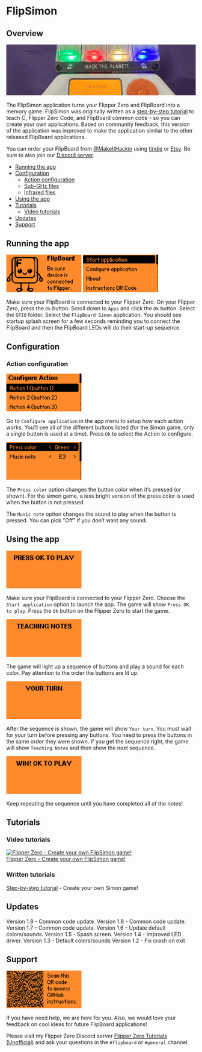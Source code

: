 # FlipSimon

## Overview
<img src="./gallery/banner.png">

The FlipSimon application turns your Flipper Zero and FlipBoard into a memory game.  FlipSimon was originally written as a [step-by-step tutorial](../../README.md) to teach C, Flipper Zero Code, and FlipBoard common code - so you can create your own applications.  Based on community feedback, this version of the application was improved to make the application similar to the other released FlipBoard applications.

You can order your FlipBoard from [@MakeItHackin](https://www.youtube.com/makeithackin) using [tindie](https://www.tindie.com/products/32844/) or [Etsy](https://www.etsy.com/listing/1601295558/).  Be sure to also join our [Discord server](https://discord.gg/KTThkQHj5B).

- [Running the app](#running-the-app)
- [Configuration](#configuration)
  - [Action configuration](#action-configuration)
  - [Sub-GHz files](#sub-ghz-files)
  - [Infrared files](#infrared-files)
- [Using the app](#using-the-app)
- [Tutorials](#tutorials)
  - [Video tutorials](#video-tutorials)
- [Updates](#updates)
- [Support](#support)


## Running the app
<img src="./gallery/01-simon-splash.png" width="200px">
<img src="./gallery/02-simon-main-menu.png" width="200px">

Make sure your FlipBoard is connected to your Flipper Zero.  On your Flipper Zero, press the `Ok` button.  Scroll down to `Apps` and click the `Ok` button.  Select the `GPIO` folder.  Select the `FlipBoard Simon` application. You should see startup splash screen for a few seconds reminding you to connect the FlipBoard and then the FlipBoard LEDs will do their start-up sequence.

## Configuration

### Action configuration
<img src="./gallery/03-simon-config-action.png" width="200px">

Go to `Configure application` in the app menu to setup how each action works. You’ll see all of the different buttons listed (for the Simon game, only a single button is used at a time). Press `Ok` to select the Action to configure.

<img src="./gallery/04-simon-config-1.png" width="200px">

The `Press color` option changes the button color when it’s pressed (or shown).  For the simon game, a less bright version of the press color is used when the button is not pressed.

The `Music note` option changes the sound to play when the button is pressed. You can pick "Off" if you don’t want any sound.

## Using the app
<img src="./gallery/07-simon-ok-play.png" width="200px">

Make sure your FlipBoard is connected to your Flipper Zero. Choose the `Start application` option to launch the app. The game will show `Press OK to play`.  Press the `Ok` button on the Flipper Zero to start the game.

<img src="./gallery/07-simon-teaching.png" width="200px">

The game will light up a sequence of buttons and play a sound for each color.  Pay attention to the order the buttons are lit up.

<img src="./gallery/04-simon-your-turn.png" width="200px">

After the sequence is shown, the game will show `Your turn`.  You must wait for your turn before pressing any buttons.  You need to press the buttons in the same order they were shown.  If you get the sequence right, the game will show `Teaching Notes` and then show the next sequence.

<img src="./gallery/06-simon-win.png" width="200px">

Keep repeating the sequence until you have completed all of the notes!

## Tutorials

### Video tutorials
[![Flipper Zero - Create your own FlipSimon game!](https://img.youtube.com/vi/7U9VUhN4e2w/0.jpg)](https://youtu.be/7U9VUhN4e2w)
<br/>[Flipper Zero - Create your own FlipSimon game!](https://youtu.be/7U9VUhN4e2w)

### Written tutorials
[Step-by-step tutorial](../../README.md) - Create your own Simon game!

## Updates

Version 1.9 - Common code update.
Version 1.8 - Common code update.
Version 1.7 - Common code update.
Version 1.6 - Update default colors/sounds.
Version 1.5 - Spash screen.
Version 1.4 - Improved LED driver.
Version 1.3 - Default colors/sounds
Version 1.2 - Fix crash on exit

## Support

<img src="./gallery/08-simon-qrcode.png" width="200px">

If you have need help, we are here for you.  Also, we would love your feedback on cool ideas for future FlipBoard applications!

Please visit my Flipper Zero Discord server [Flipper Zero Tutorials (Unofficial)](https://discord.gg/KTThkQHj5B) and ask your questions in the `#flipboard` or `#general` channel.
